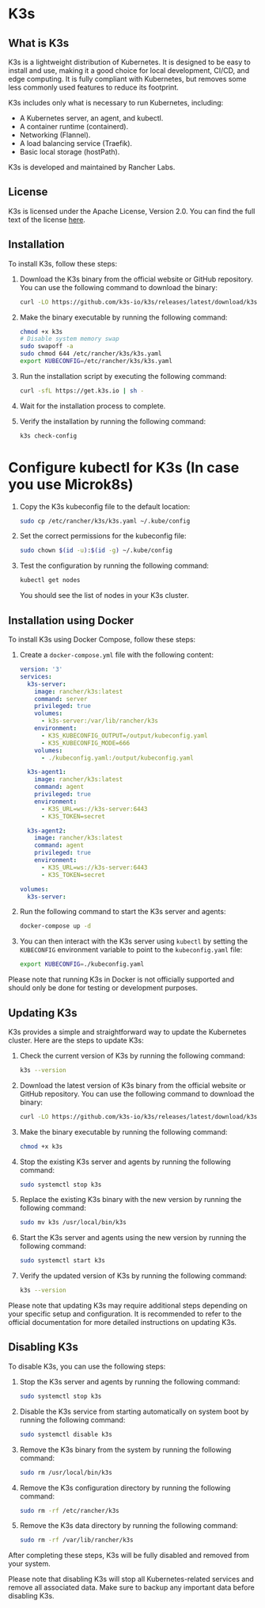 # K3s

## What is K3s

K3s is a lightweight distribution of Kubernetes. It is designed to be easy to install and use, making it a good choice for local development, CI/CD, and edge computing. It is fully compliant with Kubernetes, but removes some less commonly used features to reduce its footprint.

K3s includes only what is necessary to run Kubernetes, including:

- A Kubernetes server, an agent, and kubectl.
- A container runtime (containerd).
- Networking (Flannel).
- A load balancing service (Traefik).
- Basic local storage (hostPath).

K3s is developed and maintained by Rancher Labs.

## License

K3s is licensed under the Apache License, Version 2.0. You can find the full text of the license [here](https://www.apache.org/licenses/LICENSE-2.0).

## Installation

To install K3s, follow these steps:

1. Download the K3s binary from the official website or GitHub repository. You can use the following command to download the binary:
    ```bash
    curl -LO https://github.com/k3s-io/k3s/releases/latest/download/k3s
    ```

2. Make the binary executable by running the following command:
    ```bash
    chmod +x k3s
    # Disable system memory swap
    sudo swapoff -a
    sudo chmod 644 /etc/rancher/k3s/k3s.yaml
    export KUBECONFIG=/etc/rancher/k3s/k3s.yaml
    ```

3. Run the installation script by executing the following command:
    ```bash
    curl -sfL https://get.k3s.io | sh -
    ```

4. Wait for the installation process to complete.

5. Verify the installation by running the following command:
    ```bash
    k3s check-config
    ```

# Configure kubectl for K3s (In case you use Microk8s)
1. Copy the K3s kubeconfig file to the default location:
    ```bash
    sudo cp /etc/rancher/k3s/k3s.yaml ~/.kube/config
    ```

2. Set the correct permissions for the kubeconfig file:
    ```bash
    sudo chown $(id -u):$(id -g) ~/.kube/config
    ```

3. Test the configuration by running the following command:
    ```bash
    kubectl get nodes
    ```
    You should see the list of nodes in your K3s cluster.

## Installation using Docker

To install K3s using Docker Compose, follow these steps:

1. Create a `docker-compose.yml` file with the following content:

    ```yaml
    version: '3'
    services:
      k3s-server:
        image: rancher/k3s:latest
        command: server
        privileged: true
        volumes:
          - k3s-server:/var/lib/rancher/k3s
        environment:
          - K3S_KUBECONFIG_OUTPUT=/output/kubeconfig.yaml
          - K3S_KUBECONFIG_MODE=666
        volumes:
          - ./kubeconfig.yaml:/output/kubeconfig.yaml

      k3s-agent1:
        image: rancher/k3s:latest
        command: agent
        privileged: true
        environment:
          - K3S_URL=ws://k3s-server:6443
          - K3S_TOKEN=secret

      k3s-agent2:
        image: rancher/k3s:latest
        command: agent
        privileged: true
        environment:
          - K3S_URL=ws://k3s-server:6443
          - K3S_TOKEN=secret

    volumes:
      k3s-server:
    ```

2. Run the following command to start the K3s server and agents:

    ```bash
    docker-compose up -d
    ```

3. You can then interact with the K3s server using `kubectl` by setting the `KUBECONFIG` environment variable to point to the `kubeconfig.yaml` file:

    ```bash
    export KUBECONFIG=./kubeconfig.yaml
    ```

Please note that running K3s in Docker is not officially supported and should only be done for testing or development purposes.

## Updating K3s

K3s provides a simple and straightforward way to update the Kubernetes cluster. Here are the steps to update K3s:

1. Check the current version of K3s by running the following command:
    ```bash
    k3s --version
    ```

2. Download the latest version of K3s binary from the official website or GitHub repository. You can use the following command to download the binary:
    ```bash
    curl -LO https://github.com/k3s-io/k3s/releases/latest/download/k3s
    ```

3. Make the binary executable by running the following command:
    ```bash
    chmod +x k3s
    ```

4. Stop the existing K3s server and agents by running the following command:
    ```bash
    sudo systemctl stop k3s
    ```

5. Replace the existing K3s binary with the new version by running the following command:
    ```bash
    sudo mv k3s /usr/local/bin/k3s
    ```

6. Start the K3s server and agents using the new version by running the following command:
    ```bash
    sudo systemctl start k3s
    ```

7. Verify the updated version of K3s by running the following command:
    ```bash
    k3s --version
    ```

Please note that updating K3s may require additional steps depending on your specific setup and configuration. It is recommended to refer to the official documentation for more detailed instructions on updating K3s.

## Disabling K3s

To disable K3s, you can use the following steps:

1. Stop the K3s server and agents by running the following command:
    ```bash
    sudo systemctl stop k3s
    ```

2. Disable the K3s service from starting automatically on system boot by running the following command:
    ```bash
    sudo systemctl disable k3s
    ```

3. Remove the K3s binary from the system by running the following command:
    ```bash
    sudo rm /usr/local/bin/k3s
    ```

4. Remove the K3s configuration directory by running the following command:
    ```bash
    sudo rm -rf /etc/rancher/k3s
    ```

5. Remove the K3s data directory by running the following command:
    ```bash
    sudo rm -rf /var/lib/rancher/k3s
    ```

After completing these steps, K3s will be fully disabled and removed from your system.

Please note that disabling K3s will stop all Kubernetes-related services and remove all associated data. Make sure to backup any important data before disabling K3s.